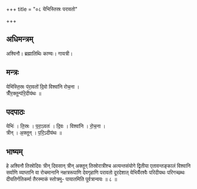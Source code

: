 +++
title = "०८ येभिस्तिस्रः परावतो"

+++
## अधिमन्त्रम्
अश्विनौ। ब्रह्मातिथिः काण्वः। गायत्री।

## मन्त्रः
येभि॑स्ति॒स्रः प॑रा॒वतो॑ दि॒वो विश्वा॑नि रोच॒ना ।  
त्रीँर॒क्तून्प॑रि॒दीय॑थः ॥

## पदपाठः
येभिः॑ । ति॒स्रः । प॒रा॒ऽवतः॑ । दि॒वः । विश्वा॑नि । रो॒च॒ना ।  
त्रीन् । अ॒क्तून् । प॒रि॒ऽदीय॑थः ॥

## भाष्यम्
हे अश्विनौ तिस्रोदिवः त्रीन् दिवसान् त्रीन् अक्तून् तिस्रोरात्रीश्च अत्यन्तसंयोगे द्वितीया एतावन्तङ्कालं विश्वानि सर्वाणि व्याप्तानि वा रोचमानानि नक्षत्ररूपाणि देवगृहाणि परावतो दूरदेशात् येभिर्यैरश्वैः परिदीयथः परिगच्छथः दीयतिर्गतिकर्मा तैरस्माकं स्तोत्रमु- पायातमिति पूर्वत्रान्वयः ॥ ८ ॥
